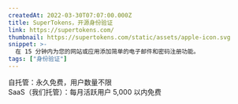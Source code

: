 ```yaml
---
createdAt: 2022-03-30T07:07:00.000Z
title: SuperTokens，开源身份验证
link: https://supertokens.com/
thumbnail: https://supertokens.com/static/assets/apple-icon.svg
snippet: >-
  在 15 分钟内为您的网站或应用添加简单的电子邮件和密码注册功能。
tags: ["身份验证"]
---
```

自托管：永久免费，用户数量不限  
SaaS（我们托管）：每月活跃用户 5,000 以内免费